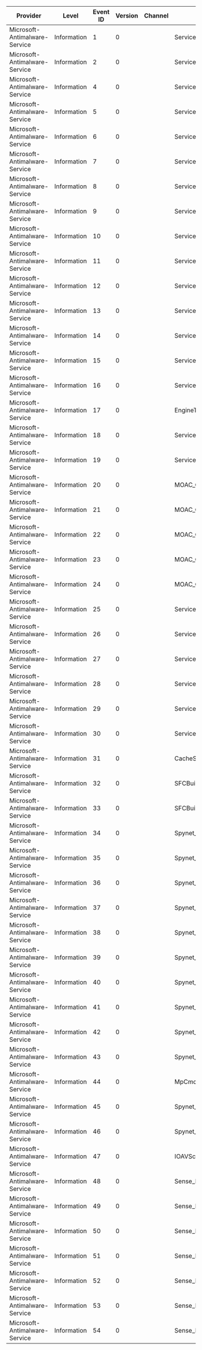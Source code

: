 Provider                       |  Level        |  Event ID  |  Version  |  Channel  |  Task                               |  Opcode  |  Keyword  |  Message
-------------------------------|---------------|------------|-----------|-----------|-------------------------------------|----------|-----------|---------
Microsoft-Antimalware-Service  |  Information  |  1         |  0        |           |  ServiceOnDemandScan                |  Start   |           |
Microsoft-Antimalware-Service  |  Information  |  2         |  0        |           |  ServiceOnDemandScan                |  Stop    |           |
Microsoft-Antimalware-Service  |  Information  |  4         |  0        |           |  ServiceCacheBuild                  |  Start   |           |
Microsoft-Antimalware-Service  |  Information  |  5         |  0        |           |  ServiceCacheBuild                  |  Stop    |           |
Microsoft-Antimalware-Service  |  Information  |  6         |  0        |           |  ServiceLoadEngine                  |  Start   |           |
Microsoft-Antimalware-Service  |  Information  |  7         |  0        |           |  ServiceLoadEngine                  |  Stop    |           |
Microsoft-Antimalware-Service  |  Information  |  8         |  0        |           |  ServiceReloadEngine                |  Start   |           |
Microsoft-Antimalware-Service  |  Information  |  9         |  0        |           |  ServiceReloadEngine                |  Stop    |           |
Microsoft-Antimalware-Service  |  Information  |  10        |  0        |           |  ServiceSync                        |  Start   |           |
Microsoft-Antimalware-Service  |  Information  |  11        |  0        |           |  ServiceSync                        |  Stop    |           |
Microsoft-Antimalware-Service  |  Information  |  12        |  0        |           |  ServiceAsync                       |  Start   |           |
Microsoft-Antimalware-Service  |  Information  |  13        |  0        |           |  ServiceAsync                       |  Stop    |           |
Microsoft-Antimalware-Service  |  Information  |  14        |  0        |           |  ServiceShutdown                    |          |           |
Microsoft-Antimalware-Service  |  Information  |  15        |  0        |           |  ServiceProcessScan                 |  Start   |           |
Microsoft-Antimalware-Service  |  Information  |  16        |  0        |           |  ServiceProcessScan                 |  Stop    |           |
Microsoft-Antimalware-Service  |  Information  |  17        |  0        |           |  EngineTask                         |          |           |
Microsoft-Antimalware-Service  |  Information  |  18        |  0        |           |  ServiceTask                        |          |           |
Microsoft-Antimalware-Service  |  Information  |  19        |  0        |           |  ServiceClean                       |          |           |
Microsoft-Antimalware-Service  |  Information  |  20        |  0        |           |  MOAC_CacheHit                      |          |           |
Microsoft-Antimalware-Service  |  Information  |  21        |  0        |           |  MOAC_CacheMiss                     |          |           |
Microsoft-Antimalware-Service  |  Information  |  22        |  0        |           |  MOAC_CacheAdd                      |          |           |
Microsoft-Antimalware-Service  |  Information  |  23        |  0        |           |  MOAC_CacheDelete                   |          |           |
Microsoft-Antimalware-Service  |  Information  |  24        |  0        |           |  MOAC_CacheFlush                    |          |           |
Microsoft-Antimalware-Service  |  Information  |  25        |  0        |           |  ServiceRoutineCleanup              |          |           |
Microsoft-Antimalware-Service  |  Information  |  26        |  0        |           |  ServiceRoutineVerification         |          |           |
Microsoft-Antimalware-Service  |  Information  |  27        |  0        |           |  ServiceRoutineCacheMaintenance     |          |           |
Microsoft-Antimalware-Service  |  Information  |  28        |  0        |           |  ServiceVersion                     |          |           |
Microsoft-Antimalware-Service  |  Information  |  29        |  0        |           |  ServiceEngineUpdate                |  Start   |           |
Microsoft-Antimalware-Service  |  Information  |  30        |  0        |           |  ServiceEngineUpdate                |  Stop    |           |
Microsoft-Antimalware-Service  |  Information  |  31        |  0        |           |  CacheState                         |          |           |
Microsoft-Antimalware-Service  |  Information  |  32        |  0        |           |  SFCBuild                           |  Start   |           |
Microsoft-Antimalware-Service  |  Information  |  33        |  0        |           |  SFCBuild                           |  Stop    |           |
Microsoft-Antimalware-Service  |  Information  |  34        |  0        |           |  Spynet_EventSpynetRequired         |          |           |
Microsoft-Antimalware-Service  |  Information  |  35        |  0        |           |  Spynet_EventCloudRequest           |          |           |
Microsoft-Antimalware-Service  |  Information  |  36        |  0        |           |  Spynet_EventSendTelemetry          |          |           |
Microsoft-Antimalware-Service  |  Information  |  37        |  0        |           |  Spynet_MpCmdRunStart               |          |           |
Microsoft-Antimalware-Service  |  Information  |  38        |  0        |           |  Spynet_GenerateReportStart         |          |           |
Microsoft-Antimalware-Service  |  Information  |  39        |  0        |           |  Spynet_GenerateReportComplete      |          |           |
Microsoft-Antimalware-Service  |  Information  |  40        |  0        |           |  Spynet_HandleResponseStart         |          |           |
Microsoft-Antimalware-Service  |  Information  |  41        |  0        |           |  Spynet_HandleResponseComplete      |          |           |
Microsoft-Antimalware-Service  |  Information  |  42        |  0        |           |  Spynet_SendReportStart             |          |           |
Microsoft-Antimalware-Service  |  Information  |  43        |  0        |           |  Spynet_SendReportComplete          |          |           |
Microsoft-Antimalware-Service  |  Information  |  44        |  0        |           |  MpCmdRun_CreateProcess             |          |           |
Microsoft-Antimalware-Service  |  Information  |  45        |  0        |           |  Spynet_MpCmdRunCreateTimer         |          |           |
Microsoft-Antimalware-Service  |  Information  |  46        |  0        |           |  Spynet_MpCmdRunTimerTrigger        |          |           |
Microsoft-Antimalware-Service  |  Information  |  47        |  0        |           |  IOAVScanTriggered                  |  Start   |           |
Microsoft-Antimalware-Service  |  Information  |  48        |  0        |           |  Sense_RemediationInfoThreat        |          |           |
Microsoft-Antimalware-Service  |  Information  |  49        |  0        |           |  Sense_HipsFGInfo                   |          |           |
Microsoft-Antimalware-Service  |  Information  |  50        |  0        |           |  Sense_NetworkFilterLookup          |          |           |
Microsoft-Antimalware-Service  |  Information  |  51        |  0        |           |  Sense_NetworkFilterConnectionInfo  |          |           |
Microsoft-Antimalware-Service  |  Information  |  52        |  0        |           |  Sense_DlpInfo                      |          |           |
Microsoft-Antimalware-Service  |  Information  |  53        |  0        |           |  Sense_DlpEventInfo                 |          |           |
Microsoft-Antimalware-Service  |  Information  |  54        |  0        |           |  Sense_DlpStatusInfo                |          |           |